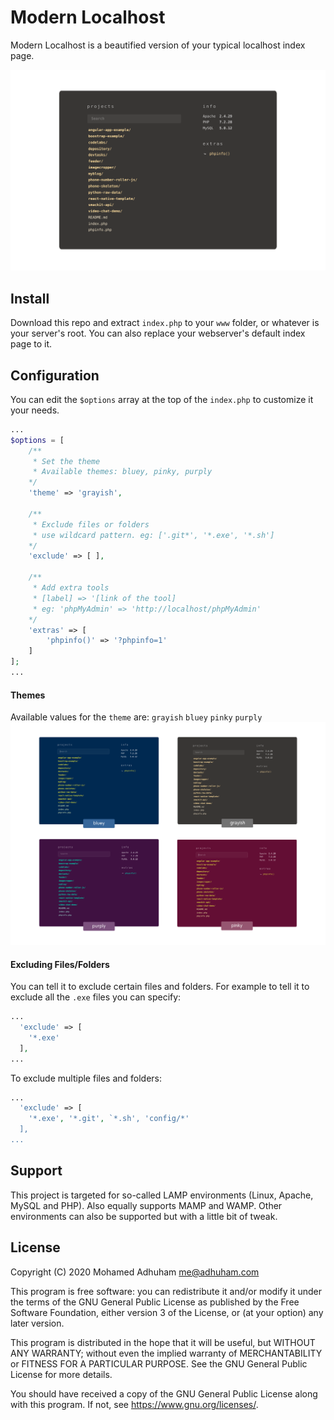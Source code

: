 # Modern Localhost
Modern Localhost is a beautified version of your typical localhost index page.

![Modern Localhost with the grayish theme](assets/screenshot2.png)

## Install
Download this repo and extract `index.php` to your `www` folder, or whatever is your server's root. You can also replace your webserver's default index page to it.

## Configuration
You can edit the `$options` array at the top of the `index.php` to customize it your needs.
```php
...
$options = [
    /**
     * Set the theme
     * Available themes: bluey, pinky, purply
    */
    'theme' => 'grayish',

    /**
     * Exclude files or folders
     * use wildcard pattern. eg: ['.git*', '*.exe', '*.sh']
    */
    'exclude' => [ ],

    /**
     * Add extra tools 
     * [label] => '[link of the tool]
     * eg: 'phpMyAdmin' => 'http://localhost/phpMyAdmin'
    */
    'extras' => [
	    'phpinfo()' => '?phpinfo=1'
    ]
];
...
```

#### Themes
Available values for the `theme` are: `grayish` `bluey` `pinky` `purply`
![Screenshot of available themes](assets/themes2.png)

#### Excluding Files/Folders
You can tell it to exclude certain files and folders. For example to tell it to exclude all the `.exe` files you can specify:
```php
...
  'exclude' => [
    '*.exe'
  ],
...
```
To exclude multiple files and folders:
```php
...
  'exclude' => [
    '*.exe', '*.git', `*.sh', 'config/*'
  ],
...
```

## Support
This project is targeted for so-called LAMP environments (Linux, Apache, MySQL and PHP). Also equally supports MAMP and WAMP. Other environments can also be supported but with a little bit of tweak.

## License
Copyright (C) 2020 Mohamed Adhuham <me@adhuham.com>

This program is free software: you can redistribute it and/or modify
it under the terms of the GNU General Public License as published by
the Free Software Foundation, either version 3 of the License, or
(at your option) any later version.

This program is distributed in the hope that it will be useful,
but WITHOUT ANY WARRANTY; without even the implied warranty of
MERCHANTABILITY or FITNESS FOR A PARTICULAR PURPOSE.  See the
GNU General Public License for more details.

You should have received a copy of the GNU General Public License
along with this program.  If not, see <https://www.gnu.org/licenses/>.
